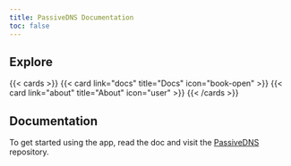 ```yaml
---
title: PassiveDNS Documentation
toc: false
---
```


## Explore

{{< cards >}}
  {{< card link="docs" title="Docs" icon="book-open" >}}
  {{< card link="about" title="About" icon="user" >}}
{{< /cards >}}

## Documentation

To get started using the app, read the doc and visit the [PassiveDNS](https://github.com/passivedns/passivedns) repository.
